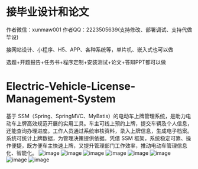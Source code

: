 # 接毕业设计和论文
作者微信：xunmaw001  作者QQ：2223505639(支持修改、部署调试、支持代做毕设)

接网站设计、小程序、H5、APP、各种系统等，单片机、嵌入式也可以做

选题+开题报告+任务书+程序定制+安装测试+论文+答辩PPT都可以做
# Electric-Vehicle-License-Management-System
基于 SSM（Spring、SpringMVC、MyBatis）的电动车上牌管理系统，是助力电动车上牌高效规范开展的实用工具。车主可线上预约上牌，提交车辆及个人信息，还能查询办理进度。工作人员通过系统审核资料，录入上牌信息，生成电子档案。系统可统计上牌数据，为管理决策提供依据。凭借 SSM 框架，系统稳定可靠、操作便捷，既方便车主快速上牌，又提升管理部门工作效率，推动电动车管理信息化、智能化。 
![image](https://github.com/user-attachments/assets/a1209c01-d024-433d-8a4f-eaeef89dee68)
![image](https://github.com/user-attachments/assets/ed2a82de-d7e6-492c-b128-9d31c51649d8)
![image](https://github.com/user-attachments/assets/ca2ce4f6-6597-4787-af37-5dd5d3accac9)
![image](https://github.com/user-attachments/assets/620f0c00-2f0c-40fa-b813-129576a5efbd)
![image](https://github.com/user-attachments/assets/8565a87f-643f-4e69-989f-a6ef4c4b0601)
![image](https://github.com/user-attachments/assets/7cbf6c4b-b800-46aa-8558-22a60342cb6d)
![image](https://github.com/user-attachments/assets/55d59e3a-dbd6-43fb-bea9-40b04fb4861c)
![image](https://github.com/user-attachments/assets/848c29c9-efcb-4519-97b1-57a4a3ac5eb6)
